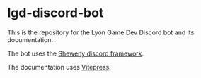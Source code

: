 # lgd-discord-bot

This is the repository for the Lyon Game Dev Discord bot and its documentation.

The bot uses the [Sheweny discord framework](https://sheweny.js.org/).

The documentation uses [Vitepress](https://vitepress.dev/).